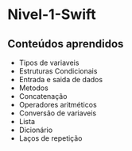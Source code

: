 # Nivel-1-Swift

## Conteúdos aprendidos

- Tipos de variaveis
- Estruturas Condicionais
- Entrada e saida de dados
- Metodos
- Concatenação
- Operadores aritméticos
- Conversão de variaveis
- Lista
- Dicionário
- Laços de repetição
